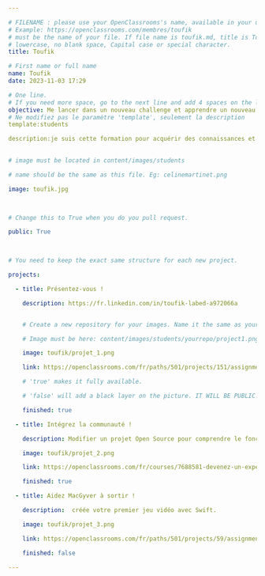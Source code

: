 ```yaml
---

# FILENAME : please use your OpenClassrooms's name, available in your url.
# Example: https://openclassrooms.com/membres/toufik
# must be the name of your file. If file name is toufik.md, title is Toufik.
# lowercase, no blank space, Capital case or special character.
title: Toufik

# First name or full name
name: Toufik
date: 2023-11-03 17:29

# One line.
# If you need more space, go to the next line and add 4 spaces on the left, as in 'description'.
objective: Me lancer dans un nouveau challenge et apprendre un nouveau métier.
# Ne modifiez pas le paramètre 'template', seulement la description
template:students

description:je suis cette formation pour acquérir des connaissances et compétences de bases qui me permettront d'intégrer le monde des développeurs IOS.
 

# image must be located in content/images/students

# name should be the same as this file. Eg: celinemartinet.png

image: toufik.jpg

 

# Change this to True when you do you pull request.

public: True

 

# You need to keep the exact same structure for each new project.

projects:

  - title: Présentez-vous !

    description: https://fr.linkedin.com/in/toufik-labed-a972066a


    # Create a new repository for your images. Name it the same as your nickname and profile picture.

    # Image must be here: content/images/students/yourrepo/project1.png

    image: toufik/projet_1.png

    link: https://openclassrooms.com/fr/paths/501/projects/151/assignment

    # 'true' makes it fully available.

    # 'false' will add a black layer on the picture. IT WILL BE PUBLIC!

    finished: true

  - title: Intégrez la communauté !

    description: Modifier un projet Open Source pour comprendre le fonctionnement de Git, de Github et des pull requests. 

    image: toufik/projet_2.png

    link: https://openclassrooms.com/fr/courses/7688581-devenez-un-expert-de-git-et-github/7851522-contribuez-a-votre-premier-projet-open-source

    finished: true

  - title: Aidez MacGyver à sortir !

    description:  créée votre premier jeu vidéo avec Swift.

    image: toufik/projet_3.png

    link: https://openclassrooms.com/fr/paths/501/projects/59/assignment

    finished: false

---
```


